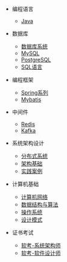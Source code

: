 - 编程语言
  - [Java](编程语言/Java/)

- 数据库
  - [数据库系统](数据库/数据库原理/)
  - [MySQL](数据库/MySQL/)
  - [PostgreSQL](数据库/PostgreSQL/)
  - [SQL语言](数据库/SQL语言/)

- 编程框架
  - [Spring系列](编程框架/Spring系列/)
  - [Mybatis](编程框架/Mybatis/) 

- 中间件
  - [Redis](中间件/Redis/)
  - [Kafka](中间件/Kafka/)
  
- 系统架构设计
  - [分布式系统](系统架构/分布式系统/)
  - [架构基础](系统架构/架构基础/)
  - [实践案例](系统架构/实践案例/)

- 计算机基础
  - [计算机网络](计算机基础/分布式系统/)
  - [数据结构与算法](计算机基础/数据结构与算法/)
  - [操作系统](计算机基础/操作系统/)
  - [设计模式](计算机基础/设计模式/)

- 证书考试
  - [软考-系统架构师](证书考试/软考-系统架构师/)
  - [软考-软件设计师](证书考试/软考-软件设计师/)  